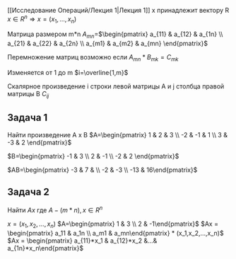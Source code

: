 [[Исследование Операций/Лекция 1|Лекция 1]]
x принадлежит вектору R
$x\in R^n \Rightarrow x =(x_1,...,x_n)$

Матрица размером m*n
$A_{mn}=$$\begin{pmatrix} a_{11} & a_{12} & a_{1n} \\ a_{21} & a_{22} & a_{2n} \\ a_{m1} & a_{m2} & a_{mn} \end{pmatrix}$

Перемножение матриц возможно если 
$A_{mn} * B_{mk}=C_{mk}$

Изменяется от 1 до m
$i=\overline{1,m}$

Скалярное произведение i строки левой матрицы A и j столбца правой матрицы B
$C_{ij}$

## Задача 1
Найти произведение A x B
$A=\begin{pmatrix} 1 & 2 & 3 \\ -2 & -1 & 1 \\ 3 & -3 & 2 \end{pmatrix}$

$B=\begin{pmatrix} -1 & 3 \\ 2 & -1 \\ -2 & 2 \end{pmatrix}$

$AB=\begin{pmatrix} -3 & 7 & \\ -2 & -3 \\ -13 & 16\end{pmatrix}$

## Задача 2
Найти $Ax$ где $A-(m*n), x\in R^n$

$x=(x_1,x_2,...,x_n)$
$A=\begin{pmatrix} 1 & 3 \\ 2 & -1\end{pmatrix}$
$Ax = \begin{pmatrix} a_11 & a_1n \\ a_m1 & a_mn\end{pmatrix} * (x_1,x_2,...,x_n)$
$Ax = \begin{pmatrix} a_{11}*x_1 & a_{12}*x_2 &...& a_{1n}*x_n\end{pmatrix}$